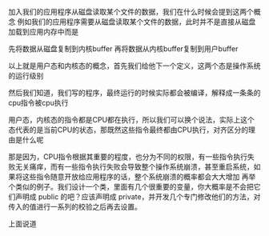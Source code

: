 加入我们的应用程序从磁盘读取某个文件的数据，我们在什么时候会提到这两个概念
例如我们的应用程序需要从磁盘读取某个文件的数据，此时并不是直接从磁盘加载到应用内存中而是

先将数据从磁盘复制到内核buffer
再将数据从内核buffer复制到用户buffer

以上就是用户态和内核态的概念，首先我们给他下一个定义，这两个态是操作系统的运行级别

然后我们知道，我们写的程序，最终运行的时候实际都会被编译，解释成一条条的cpu指令被cpu执行

用户态，内核态的指令都是CPU都在执行，所以我们可以换个说法，实际上这个态代表的是当前CPU的状态，那既然这些指令最终都由CPU执行，对齐区分的理由是什么呢

那是因为，CPU指令根据其重要的程度，也分为不同的权限，有一些指令执行失败无关痛痒，而有一些指令执行失败会导致整个操作系统崩溃，甚至重启系统，如果将这些指令随意开放给应用程序的话，整个系统崩溃的概率都会大大增加
再举个类似的例子。我们设计一个类，里面有几个很重要的变量，你大概率是不会把它们声明成 public 的吧？应该声明成 private，并开发几个专门修改他们的方法，对传入的值进行一系列的校验之后再去设置。

上面说道